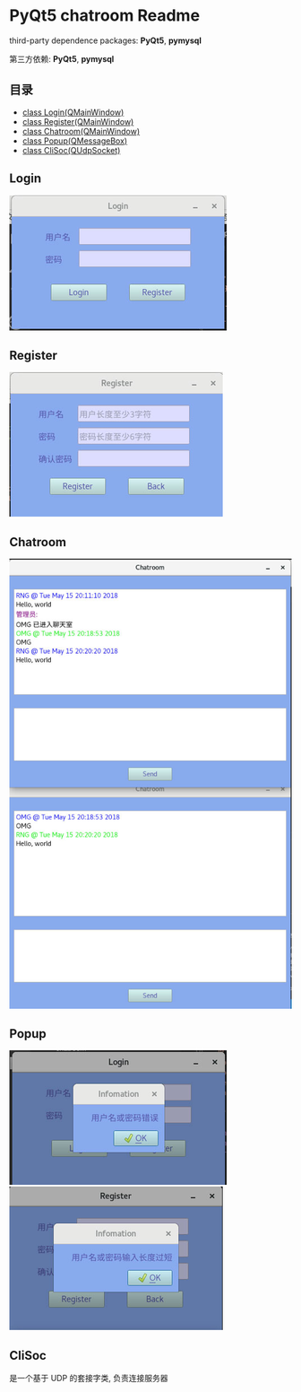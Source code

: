 # PyQt5 chatroom Readme

third-party dependence packages: **PyQt5**, **pymysql**

第三方依赖: **PyQt5**, **pymysql**

## 目录

- [class Login(QMainWindow)](#login)
- [class Register(QMainWindow)](#register)
- [class Chatroom(QMainWindow)](#chatroom)
- [class Popup(QMessageBox)](#popup)
- [class CliSoc(QUdpSocket)](#clisoc)

## Login

![Login](./images/Login_main.jpg)

## Register

![Register](./images/Register_main.jpg)

## Chatroom

![Chatroom](./images/ChatRoom.jpg)

## Popup

![Popup](./images/Login_PassErr.jpg)
![Popup](./images/Register_TooShort.jpg)

## CliSoc

是一个基于 UDP 的套接字类, 负责连接服务器
